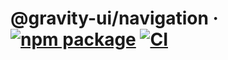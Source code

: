 # @gravity-ui/navigation &middot; [![npm package](https://img.shields.io/npm/v/@gravity-ui/navigation)](https://www.npmjs.com/package/@gravity-ui/navigation) [![CI](https://img.shields.io/github/workflow/status/gravity-ui/navigation/CI/main?label=CI&logo=github)](https://github.com/gravity-ui/navigation/actions/workflows/ci.yml?query=branch:main)

